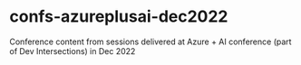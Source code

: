 # confs-azureplusai-dec2022
Conference content from sessions delivered at Azure + AI conference (part of Dev Intersections) in Dec 2022
